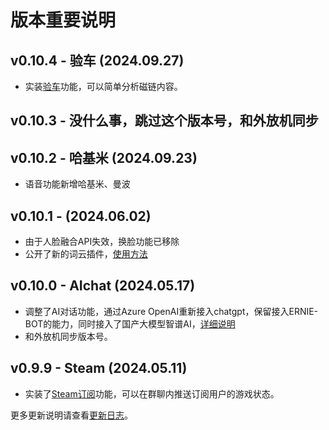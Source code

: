 # 版本重要说明

## v0.10.4 - 验车 (2024.09.27)
- 实装[验车](manual#验车)功能，可以简单分析磁链内容。

## v0.10.3 - 没什么事，跳过这个版本号，和外放机同步

## v0.10.2 - 哈基米 (2024.09.23)
- 语音功能新增哈基米、曼波

## v0.10.1 - (2024.06.02)
- 由于人脸融合API失效，换脸功能已移除
- 公开了新的词云插件，[使用方法](manual#词云图2)

## v0.10.0 - AIchat (2024.05.17)
- 调整了AI对话功能，通过Azure OpenAI重新接入chatgpt，保留接入ERNIE-BOT的能力，同时接入了国产大模型智谱AI，[详细说明](manual#AI对话)
- 和外放机同步版本号。

## v0.9.9 - Steam (2024.05.11)
- 实装了[Steam订阅](manual#Steam订阅)功能，可以在群聊内推送订阅用户的游戏状态。

更多更新说明请查看[更新日志](log)。
